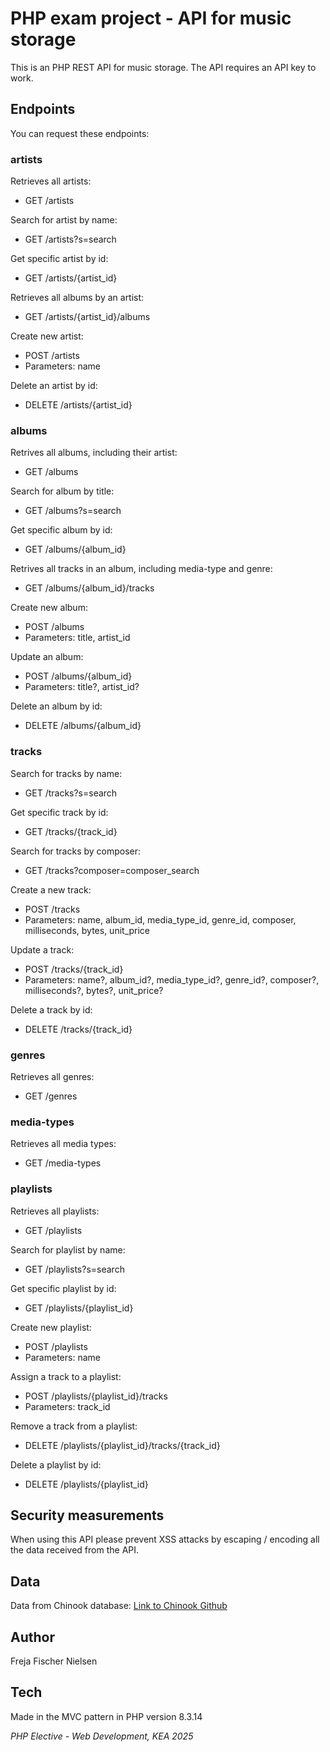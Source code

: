 # PHP exam project - API for music storage

This is an PHP REST API for music storage. The API requires an API key to work.

## Endpoints

You can request these endpoints:

### artists

Retrieves all artists:

- GET /artists

Search for artist by name:

- GET /artists?s=search

Get specific artist by id:

- GET /artists/{artist_id}

Retrieves all albums by an artist:

- GET /artists/{artist_id}/albums

Create new artist:

- POST /artists
- Parameters: name

Delete an artist by id:

- DELETE /artists/{artist_id}

### albums

Retrives all albums, including their artist:

- GET /albums

Search for album by title:

- GET /albums?s=search

Get specific album by id:

- GET /albums/{album_id}

Retrives all tracks in an album, including media-type and genre:

- GET /albums/{album_id}/tracks

Create new album:

- POST /albums
- Parameters: title, artist_id

Update an album:

- POST /albums/{album_id}
- Parameters: title?, artist_id?

Delete an album by id:

- DELETE /albums/{album_id}

### tracks

Search for tracks by name:

- GET /tracks?s=search

Get specific track by id:

- GET /tracks/{track_id}

Search for tracks by composer:

- GET /tracks?composer=composer_search

Create a new track:

- POST /tracks
- Parameters: name, album_id, media_type_id, genre_id, composer, milliseconds, bytes, unit_price

Update a track:

- POST /tracks/{track_id}
- Parameters: name?, album_id?, media_type_id?, genre_id?, composer?, milliseconds?, bytes?, unit_price?

Delete a track by id:

- DELETE /tracks/{track_id}

### genres

Retrieves all genres:

- GET /genres

### media-types

Retrieves all media types:

- GET /media-types

### playlists

Retrieves all playlists:

- GET /playlists

Search for playlist by name:

- GET /playlists?s=search

Get specific playlist by id:

- GET /playlists/{playlist_id}

Create new playlist:

- POST /playlists
- Parameters: name

Assign a track to a playlist:

- POST /playlists/{playlist_id}/tracks
- Parameters: track_id

Remove a track from a playlist:

- DELETE /playlists/{playlist_id}/tracks/{track_id}

Delete a playlist by id:

- DELETE /playlists/{playlist_id}

## Security measurements

When using this API please prevent XSS attacks by escaping / encoding all the data received from the API.

## Data

Data from Chinook database:
[Link to Chinook Github](https://github.com/lerocha/chinook-database)

## Author

Freja Fischer Nielsen

## Tech

Made in the MVC pattern in PHP version 8.3.14

_PHP Elective - Web Development, KEA 2025_
